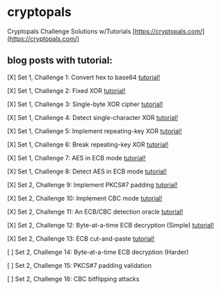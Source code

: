 # cryptopals
Cryptopals Challenge Solutions w/Tutorials [https://cryptopals.com/](https://cryptopals.com/)

## blog posts with tutorial:

[X] Set 1, Challenge 1: Convert hex to base64
[tutorial!](https://thmsdnnr.github.io/tutorials/javascript/cryptopals/2017/09/14/cryptopals-set1-challenge1-hexadecimal-to-base64.html)

[X] Set 1, Challenge 2: Fixed XOR
[tutorial!](https://thmsdnnr.github.io/tutorials/javascript/cryptopals/2017/09/14/cryptopals-set1-challenge-2-fixed-XOR.html)

[X] Set 1, Challenge 3: Single-byte XOR cipher
[tutorial!](https://thmsdnnr.github.io/tutorials/javascript/cryptopals/2017/09/14/cryptopals-set1-challenge-3-single-byte-XOR-cipher.html)

[X] Set 1, Challenge 4: Detect single-character XOR
[tutorial!](https://thmsdnnr.github.io/tutorials/javascript/cryptopals/2017/09/14/cryptopals-set1-challenge-4-detect-single-character-XOR.html)

[X] Set 1, Challenge 5: Implement repeating-key XOR
[tutorial!](https://thmsdnnr.github.io/tutorials/javascript/cryptopals/2017/09/14/cryptopals-set1-challenge-5-implement-repeating-key-XOR.html)

[X] Set 1, Challenge 6: Break repeating-key XOR
[tutorial!](https://thmsdnnr.github.io/tutorials/javascript/cryptopals/2017/09/16/cryptopals-set1-challenge-6-break-repeating-key-XOR.html)

[X] Set 1, Challenge 7: AES in ECB mode
[tutorial!](https://thmsdnnr.github.io/tutorials/javascript/cryptopals/2017/09/21/cryptopals-set1-challenge-7-aes-in-ecb-mode.html)

[X] Set 1, Challenge 8: Detect AES in ECB mode
[tutorial!](https://thmsdnnr.github.io/tutorials/javascript/cryptopals/2017/09/22/cryptopals-set1-challenge-8-detecting-aes-in-ecb-mode.html)

[X] Set 2, Challenge 9: Implement PKCS#7 padding
[tutorial!](https://thmsdnnr.github.io/tutorials/javascript/cryptopals/2017/09/22/cryptopals-set2-challenge-9-implement-pkcs7-padding.html)

[X] Set 2, Challenge 10: Implement CBC mode
[tutorial!](https://thmsdnnr.github.io/tutorials/javascript/cryptopals/2017/09/24/cryptopals-set2-challenge-10-implement-cipher-block-chaining.html)

[X] Set 2, Challenge 11: An ECB/CBC detection oracle
[tutorial!](https://thmsdnnr.github.io/tutorials/javascript/cryptopals/2017/09/24/cryptopals-set2-challenge-11-an-aes-ecb-cbc-detection-oracle.html)

[X] Set 2, Challenge 12: Byte-at-a-time ECB decryption (Simple)
[tutorial!](https://thmsdnnr.github.io/tutorials/javascript/cryptopals/2017/09/26/cryptopals-set2-challenge-12-byte-at-a-time-ecb-decryption.html)

[X] Set 2, Challenge 13: ECB cut-and-paste
[tutorial!](https://thmsdnnr.github.io/tutorials/javascript/cryptopals/2017/09/27/cryptopals-set2-challenge-13-ecb-cut-and-paste.html)

[ ] Set 2, Challenge 14: Byte-at-a-time ECB decryption (Harder)

[ ] Set 2, Challenge 15: PKCS#7 padding validation

[ ] Set 2, Challenge 16: CBC bitflipping attacks
